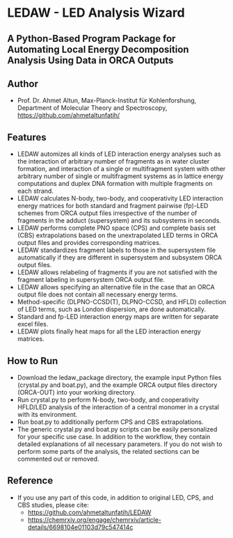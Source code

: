 #  LEDAW - LED Analysis Wizard   
## A Python-Based Program Package for Automating Local Energy Decomposition Analysis Using Data in ORCA Outputs 
## Author

- Prof. Dr. Ahmet Altun, Max-Planck-Institut für Kohlenforshung, Department of Molecular Theory and Spectroscopy, https://github.com/ahmetaltunfatih/


## Features

- LEDAW automizes all kinds of LED interaction energy analyses such as the interaction of arbitrary number of fragments as in water cluster formation, and interaction of a single or multifragment system with other arbitrary number of single or multifragment systems as in lattice energy computations and duplex DNA formation with multiple fragments on each strand.
- LEDAW calculates N-body, two-body, and cooperativity LED interaction energy matrices for both standard and fragment pairwise (fp)-LED schemes from ORCA output files irrespective of the number of fragments in the adduct (supersystem) and its subsystems in seconds.
- LEDAW performs complete PNO space (CPS) and complete basis set (CBS) extrapolations based on the unextrapolated LED terms in ORCA output files and provides corresponding matrices.
- LEDAW standardizes fragment labels to those in the supersystem file automatically if they are different in supersystem and subsystem ORCA output files.
- LEDAW allows relabeling of fragments if you are not satisfied with the fragment labeling in supersystem ORCA output file.
- LEDAW allows specifying an alternative file in the case that an ORCA output file does not contain all necessary energy terms. 
- Method-specific (DLPNO-CCSD(T), DLPNO-CCSD, and HFLD) collection of LED terms, such as London dispersion, are done automatically.
- Standard and fp-LED interaction energy maps are written for separate excel files.
- LEDAW plots finally heat maps for all the LED interaction energy matrices.

## How to Run
- Download the ledaw_package directory, the example input Python files (crystal.py and boat.py), and the example ORCA output files directory (ORCA-OUT) into your working directory.
- Run crystal.py to perform N-body, two-body, and cooperativity HFLD/LED analysis of the interaction of a central monomer in a crystal with its environment.
- Run boat.py to additionally perform CPS and CBS extrapolations.
- The generic crystal.py and boat.py scripts can be easily personalized for your specific use case. In addition to the workflow, they contain detailed explanations of all necessary parameters. If you do not wish to perform some parts of the analysis, the related sections can be commented out or removed.

## Reference
- If you use any part of this code, in addition to original LED, CPS, and CBS studies, please cite: 
    - https://github.com/ahmetaltunfatih/LEDAW
    - https://chemrxiv.org/engage/chemrxiv/article-details/6698104e01103d79c547414c
